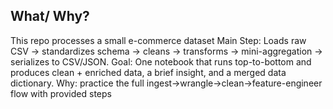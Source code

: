 ## What/ Why?
This repo processes a small e-commerce dataset
Main Step: Loads raw CSV → standardizes schema → cleans → transforms → mini-aggregation → serializes to CSV/JSON.
Goal: One notebook that runs top-to-bottom and produces clean + enriched data, a brief insight, and a merged data dictionary.
Why: practice the full ingest→wrangle→clean→feature-engineer flow with provided steps

